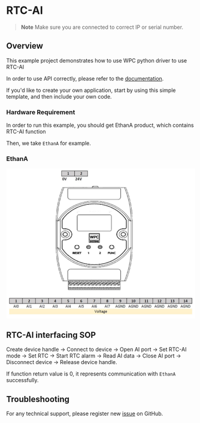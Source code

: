 # RTC-AI
> **Note**
> Make sure you are connected to correct IP or serial number.

## Overview

This example project demonstrates how to use WPC python driver to use RTC-AI

In order to use API correctly, please refer to the [documentation](https://wpc-systems-ltd.github.io/WPC_Python_driver_release/).

If you'd like to create your own application, start by using this simple template, and then include your own code.

### Hardware Requirement

In order to run this example, you should get EthanA product, which contains RTC-AI function

Then, we take `EthanA` for example.

### EthanA

<img src="https://github.com/WPC-Systems-Ltd/WPC_Python_driver_release/blob/main/Reference/Pinouts/pinout-EthanA.JPG" alt="drawing" width="600"/>

## RTC-AI interfacing SOP

Create device handle -> Connect to device -> Open AI port -> Set RTC-AI mode -> Set RTC -> Start RTC alarm -> Read AI data -> Close AI port -> Disconnect device -> Release device handle.

If function return value is 0, it represents communication with `EthanA` successfully.

## Troubleshooting

For any technical support, please register new [issue](https://github.com/WPC-Systems-Ltd/WPC_Python_driver_release/issues) on GitHub.